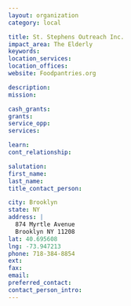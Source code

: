 ```yaml
---
layout: organization
category: local

title: St. Stephens Outreach Inc.
impact_area: The Elderly
keywords: 
location_services: 
location_offices: 
website: Foodpantries.org

description: 
mission: 

cash_grants: 
grants: 
service_opp: 
services: 

learn: 
cont_relationship: 

salutation: 
first_name: 
last_name: 
title_contact_person: 

city: Brooklyn
state: NY
address: |
  874 Myrtle Avenue    
  Brooklyn NY 11208
lat: 40.695608
lng: -73.947213
phone: 718-384-8854
ext: 
fax: 
email: 
preferred_contact: 
contact_person_intro: 
---
```

